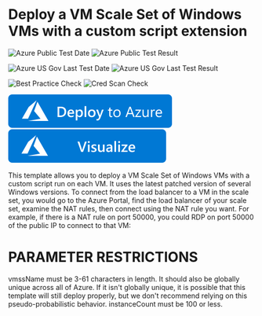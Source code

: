 # Deploy a VM Scale Set of Windows VMs with a custom script extension

![Azure Public Test Date](https://azurequickstartsservice.blob.core.windows.net/badges/201-vmss-custom-script-windows/PublicLastTestDate.svg)
![Azure Public Test Result](https://azurequickstartsservice.blob.core.windows.net/badges/201-vmss-custom-script-windows/PublicDeployment.svg)

![Azure US Gov Last Test Date](https://azurequickstartsservice.blob.core.windows.net/badges/201-vmss-custom-script-windows/FairfaxLastTestDate.svg)
![Azure US Gov Last Test Result](https://azurequickstartsservice.blob.core.windows.net/badges/201-vmss-custom-script-windows/FairfaxDeployment.svg)

![Best Practice Check](https://azurequickstartsservice.blob.core.windows.net/badges/201-vmss-custom-script-windows/BestPracticeResult.svg)
![Cred Scan Check](https://azurequickstartsservice.blob.core.windows.net/badges/201-vmss-custom-script-windows/CredScanResult.svg)

[![Deploy To Azure](https://raw.githubusercontent.com/Azure/azure-quickstart-templates/master/1-CONTRIBUTION-GUIDE/images/deploytoazure.svg?sanitize=true)]("https://portal.azure.com/#create/Microsoft.Template/uri/https%3A%2F%2Fraw.githubusercontent.com%2FAzure%2Fazure-quickstart-templates%2Fmaster%2F201-vmss-custom-script-windows%2Fazuredeploy.json")  [![Visualize](https://raw.githubusercontent.com/Azure/azure-quickstart-templates/master/1-CONTRIBUTION-GUIDE/images/visualizebutton.svg?sanitize=true)]("http://armviz.io/#/?load=https%3A%2F%2Fraw.githubusercontent.com%2FAzure%2Fazure-quickstart-templates%2Fmaster%2F201-vmss-custom-script-windows%2Fazuredeploy.json")
    


    


This template allows you to deploy a VM Scale Set of Windows VMs with a custom script run on each VM. It uses the latest patched version of several Windows versions. To connect from the load balancer to a VM in the scale set, you would go to the Azure Portal, find the load balancer of your scale set, examine the NAT rules, then connect using the NAT rule you want. For example, if there is a NAT rule on port 50000, you could RDP on port 50000 of the public IP to connect to that VM:

PARAMETER RESTRICTIONS
======================

vmssName must be 3-61 characters in length. It should also be globally unique across all of Azure. If it isn't globally unique, it is possible that this template will still deploy properly, but we don't recommend relying on this pseudo-probabilistic behavior.
instanceCount must be 100 or less.

